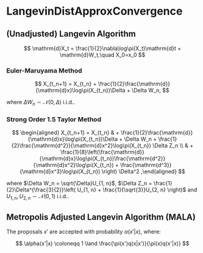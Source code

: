 # LangevinDistApproxConvergence

## (Unadjusted) Langevin Algorithm

$$
\mathrm{d}X_t = \frac{1}{2}\nabla\log\pi(X_t)\mathrm{d}t + \mathrm{d}W_t,\quad X_0=x_0
$$

### Euler-Maruyama Method

$$
X_{t_n+1} = X_{t_n} + \frac{1}{2}\frac{\mathrm{d}}{\mathrm{d}x}\log\pi(X_{t_n})\Delta + \Delta W_n,
$$

where $\Delta W_n \sim \mathcal{N}(0, \Delta)$ i.i.d..

### Strong Order 1.5 Taylor Method

$$
\begin{aligned}
    X_{t_n+1} = X_{t_n} & + \frac{1}{2}\frac{\mathrm{d}}{\mathrm{d}x}\log\pi(X_{t_n})\Delta + \Delta W_n + \frac{1}{2}\frac{\mathrm{d^2}}{\mathrm{d}x^2}\log\pi(X_{t_n}) \Delta Z_n \\
    & + \frac{1}{8}\left(\frac{\mathrm{d}}{\mathrm{d}x}\log\pi(X_{t_n})\frac{\mathrm{d^2}}{\mathrm{d}x^2}\log\pi(X_{t_n}) + \frac{\mathrm{d^3}}{\mathrm{d}x^3}\log\pi(X_{t_n}) \right) \Delta^2
,\end{aligned}
$$

where $\Delta W_n = \sqrt{\Delta}U_{1, n}$, $\Delta Z_n = \frac{1}{2}\Delta^{\frac{3}{2}}\left( U_{1, n} + \frac{1}{\sqrt{3}}U_{2, n} \right)$ and $U_{1, n}, U_{2, n} \sim \mathcal{N}(0, 1)$ i.i.d..

## Metropolis Adjusted Langevin Algorithm (MALA)

The proposals $x'$ are accepted with probability $\alpha(x'|x)$, where:

$$
\alpha(x'|x) \coloneqq 1 \land \frac{\pi(x')q(x|x')}{\pi(x)q(x'|x)}
$$